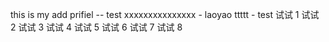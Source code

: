 this is my add prifiel   -- test
xxxxxxxxxxxxxxx - laoyao
ttttt	- test
试试 1
试试 2
试试 3
试试 4
试试 5
试试 6
试试 7
试试 8
